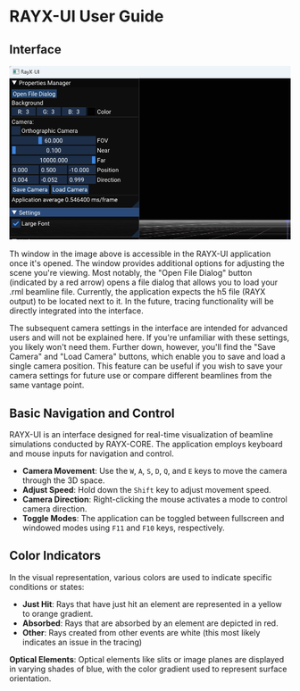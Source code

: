 # RAYX-UI User Guide

## Interface

![Alt text](../res/RAYX-UI.png)

Th window in the image above is accessible in the RAYX-UI application once it's opened. The window provides additional options for adjusting the scene you're viewing. Most notably, the "Open File Dialog" button (indicated by a red arrow) opens a file dialog that allows you to load your .rml beamline file. Currently, the application expects the h5 file (RAYX output) to be located next to it. In the future, tracing functionality will be directly integrated into the interface.

The subsequent camera settings in the interface are intended for advanced users and will not be explained here. If you're unfamiliar with these settings, you likely won't need them. Further down, however, you'll find the "Save Camera" and "Load Camera" buttons, which enable you to save and load a single camera position. This feature can be useful if you wish to save your camera settings for future use or compare different beamlines from the same vantage point.

## Basic Navigation and Control
RAYX-UI is an interface designed for real-time visualization of beamline simulations conducted by RAYX-CORE. The application employs keyboard and mouse inputs for navigation and control.

- **Camera Movement**: Use the `W`, `A`, `S`, `D`, `Q`, and `E` keys to move the camera through the 3D space.
- **Adjust Speed**: Hold down the `Shift` key to adjust movement speed.
- **Camera Direction**: Right-clicking the mouse activates a mode to control camera direction.
- **Toggle Modes**: The application can be toggled between fullscreen and windowed modes using `F11` and `F10` keys, respectively.

## Color Indicators
In the visual representation, various colors are used to indicate specific conditions or states:

- **Just Hit**: Rays that have just hit an element are represented in a yellow to orange gradient.
- **Absorbed**: Rays that are absorbed by an element are depicted in red.
- **Other**: Rays created from other events are white (this most likely indicates an issue in the tracing)

**Optical Elements**: Optical elements like slits or image planes are displayed in varying shades of blue, with the color gradient used to represent surface orientation.
